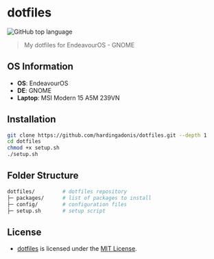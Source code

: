 # dotfiles

![GitHub top language](https://img.shields.io/github/languages/top/hardingadonis/dotfiles)

> My dotfiles for EndeavourOS - GNOME

## OS Information

- **OS**: EndeavourOS
- **DE**: GNOME
- **Laptop**: MSI Modern 15 A5M 239VN

## Installation

```bash
git clone https://github.com/hardingadonis/dotfiles.git --depth 1
cd dotfiles
chmod +x setup.sh
./setup.sh
```

## Folder Structure

```bash
dotfiles/         # dotfiles repository
├─ packages/      # list of packages to install
├─ config/        # configuration files
├─ setup.sh       # setup script
```

## License

- [dotfiles](https://github.com/hardingadonis/dotfiles) is licensed under the [MIT License](LICENSE).
